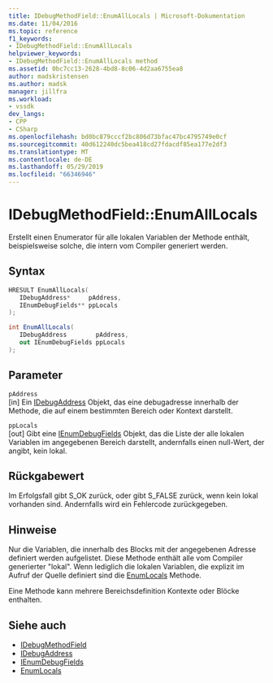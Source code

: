 ```yaml
---
title: IDebugMethodField::EnumAllLocals | Microsoft-Dokumentation
ms.date: 11/04/2016
ms.topic: reference
f1_keywords:
- IDebugMethodField::EnumAllLocals
helpviewer_keywords:
- IDebugMethodField::EnumAllLocals method
ms.assetid: 0bc7cc13-2628-4bd8-8c06-4d2aa6755ea8
author: madskristensen
ms.author: madsk
manager: jillfra
ms.workload:
- vssdk
dev_langs:
- CPP
- CSharp
ms.openlocfilehash: bd0bc879cccf2bc806d73bfac47bc4795749e0cf
ms.sourcegitcommit: 40d612240dc5bea418cd27fdacdf85ea177e2df3
ms.translationtype: MT
ms.contentlocale: de-DE
ms.lasthandoff: 05/29/2019
ms.locfileid: "66346946"
---
```

# <a name="idebugmethodfieldenumalllocals"></a>IDebugMethodField::EnumAllLocals
Erstellt einen Enumerator für alle lokalen Variablen der Methode enthält, beispielsweise solche, die intern vom Compiler generiert werden.

## <a name="syntax"></a>Syntax

```cpp
HRESULT EnumAllLocals( 
   IDebugAddress*     pAddress,
   IEnumDebugFields** ppLocals
);
```

```csharp
int EnumAllLocals(
   IDebugAddress        pAddress,
   out IEnumDebugFields ppLocals
);
```

## <a name="parameters"></a>Parameter
`pAddress`\
[in] Ein [IDebugAddress](../../../extensibility/debugger/reference/idebugaddress.md) Objekt, das eine debugadresse innerhalb der Methode, die auf einem bestimmten Bereich oder Kontext darstellt.

`ppLocals`\
[out] Gibt eine [IEnumDebugFields](../../../extensibility/debugger/reference/ienumdebugfields.md) Objekt, das die Liste der alle lokalen Variablen im angegebenen Bereich darstellt, andernfalls einen null-Wert, der angibt, kein lokal.

## <a name="return-value"></a>Rückgabewert
 Im Erfolgsfall gibt S_OK zurück, oder gibt S_FALSE zurück, wenn kein lokal vorhanden sind. Andernfalls wird ein Fehlercode zurückgegeben.

## <a name="remarks"></a>Hinweise
 Nur die Variablen, die innerhalb des Blocks mit der angegebenen Adresse definiert werden aufgelistet. Diese Methode enthält alle vom Compiler generierter "lokal". Wenn lediglich die lokalen Variablen, die explizit im Aufruf der Quelle definiert sind die [EnumLocals](../../../extensibility/debugger/reference/idebugmethodfield-enumlocals.md) Methode.

 Eine Methode kann mehrere Bereichsdefinition Kontexte oder Blöcke enthalten.

## <a name="see-also"></a>Siehe auch
- [IDebugMethodField](../../../extensibility/debugger/reference/idebugmethodfield.md)
- [IDebugAddress](../../../extensibility/debugger/reference/idebugaddress.md)
- [IEnumDebugFields](../../../extensibility/debugger/reference/ienumdebugfields.md)
- [EnumLocals](../../../extensibility/debugger/reference/idebugmethodfield-enumlocals.md)